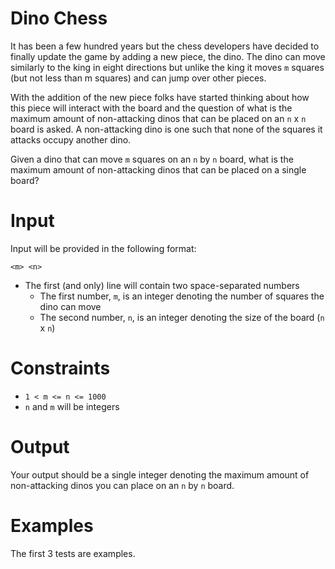 # Dino Chess
It has been a few hundred years but the chess developers have decided to finally update the game by adding a new piece, the dino. The dino can move similarly to the king in eight directions but unlike the king it moves `m` squares (but not less than m squares) and can jump over other pieces. 

With the addition of the new piece folks have started thinking about how this piece will interact with the board and the question of what is the maximum amount of non-attacking dinos that can be placed on an `n` x `n` board is asked. A non-attacking dino is one such that none of the squares it attacks occupy another dino. 

Given a dino that can move `m` squares on an `n` by `n` board, what is the maximum amount of non-attacking dinos that can be placed on a single board?

# Input
Input will be provided in the following format:

```
<m> <n>
```

* The first (and only) line will contain two space-separated numbers
    * The first number, `m`, is an integer denoting the number of squares the dino can move
    * The second number, `n`, is an integer denoting the size of the board (`n` x `n`)
   
# Constraints
* `1 < m <= n <= 1000`
* `n` and `m` will be integers

# Output
Your output should be a single integer denoting the maximum amount of non-attacking dinos you can place on an `n` by `n` board.

# Examples
The first 3 tests are examples.
